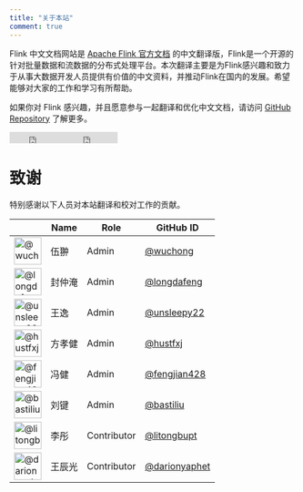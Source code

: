 ```yaml
---
title: "关于本站"
comment: true
---
```

<!--
Licensed to the Apache Software Foundation (ASF) under one
or more contributor license agreements.  See the NOTICE file
distributed with this work for additional information
regarding copyright ownership.  The ASF licenses this file
to you under the Apache License, Version 2.0 (the
"License"); you may not use this file except in compliance
with the License.  You may obtain a copy of the License at

  http://www.apache.org/licenses/LICENSE-2.0

Unless required by applicable law or agreed to in writing,
software distributed under the License is distributed on an
"AS IS" BASIS, WITHOUT WARRANTIES OR CONDITIONS OF ANY
KIND, either express or implied.  See the License for the
specific language governing permissions and limitations
under the License.
-->

Flink 中文文档网站是 [Apache Flink 官方文档](https://ci.apache.org/projects/flink/flink-docs-master/) 的中文翻译版，Flink是一个开源的针对批量数据和流数据的分布式处理平台。本次翻译主要是为Flink感兴趣和致力于从事大数据开发人员提供有价值的中文资料，并推动Flink在国内的发展。希望能够对大家的工作和学习有所帮助。

如果你对 Flink 感兴趣，并且愿意参与一起翻译和优化中文文档，请访问 [GitHub Repository](https://github.com/flink-china/flink-china-doc#翻译) 了解更多。

<iframe src="http://ghbtns.com/github-btn.html?user=flink-china&repo=flink-china-doc&type=watch&count=true"
  allowtransparency="true" frameborder="0" scrolling="0" width="95" height="20" style="vertical-align: middle;"></iframe><iframe src="http://ghbtns.com/github-btn.html?user=flink-china&repo=flink-china-doc&type=fork&count=true"
  allowtransparency="true" frameborder="0" scrolling="0" width="95" height="20" style="vertical-align: middle;"></iframe>


<a id="thanks"></a>

# 致谢

特别感谢以下人员对本站翻译和校对工作的贡献。

<table class="table table-striped user-table">
  <thead>
    <th class="text-center"></th>
    <th class="text-center">Name</th>
    <th class="text-center">Role</th>
    <th class="text-center">GitHub ID</th>
  </thead>
  <tbody>
  <tr>
    <td class="text-center"><img alt="@wuchong" height="48" src="https://avatars2.githubusercontent.com/u/5378924?v=3&s=96" width="48"></td>
    <td class="text-center">伍翀</td>
    <td class="text-center">Admin</td>
    <td class="text-center"><a href="http://github.com/wuchong" target="_blank">@wuchong</a></td>
  </tr>
  <tr>
    <td class="text-center"><img alt="@longdafeng" height="48" src="https://avatars2.githubusercontent.com/u/374091?v=3&s=96" width="48"></td>
    <td class="text-center">封仲淹</td>
    <td class="text-center">Admin</td>
    <td class="text-center"><a href="https://github.com/longdafeng" target="_blank">@longdafeng</a></td>
  </tr>
  <tr>
    <td class="text-center"><img alt="@unsleepy22" height="48" src="https://avatars2.githubusercontent.com/u/631361?v=3&s=96" width="48"></td>
    <td class="text-center">王逸</td>
    <td class="text-center">Admin</td>
    <td class="text-center"><a href="https://github.com/unsleepy22" target="_blank">@unsleepy22</a></td>
  </tr>
  <tr>
    <td class="text-center"><img alt="@hustfxj" height="48" src="https://avatars2.githubusercontent.com/u/7270212?v=3&s=96" width="48"></td>
    <td class="text-center">方孝健</td>
    <td class="text-center">Admin</td>
    <td class="text-center"><a href="https://github.com/hustfxj" target="_blank">@hustfxj</a></td>
  </tr>
  <tr>
    <td class="text-center"><img alt="@fengjian428" height="48" src="https://avatars2.githubusercontent.com/u/4403474?v=3&s=96" width="48"></td>
    <td class="text-center">冯健</td>
    <td class="text-center">Admin</td>
    <td class="text-center"><a href="https://github.com/fengjian428" target="_blank">@fengjian428</a></td>
  </tr>
  <tr>
    <td class="text-center"><img alt="@bastiliu" height="48" src="https://avatars2.githubusercontent.com/u/7921256?v=3&s=96" width="48"></td>
    <td class="text-center">刘键</td>
    <td class="text-center">Admin</td>
    <td class="text-center"><a href="https://github.com/bastiliu" target="_blank">@bastiliu</a></td>
  </tr>
  <tr>
    <td class="text-center"><img alt="@litongbupt" height="48" src="https://avatars2.githubusercontent.com/u/5283573?v=3&s=96" width="48"></td>
    <td class="text-center">李彤</td>
    <td class="text-center">Contributor</td>
    <td class="text-center"><a href="https://github.com/litongbupt" target="_blank">@litongbupt</a></td>
  </tr>
  <tr>
    <td class="text-center"><img alt="@darionyaphet" height="48" src="https://avatars1.githubusercontent.com/u/4414314?v=3&s=96" width="48"></td>
    <td class="text-center">王辰光</td>
    <td class="text-center">Contributor</td>
    <td class="text-center"><a href="https://github.com/darionyaphet" target="_blank">@darionyaphet</a></td>
  </tr>
  </tbody>
</table>

